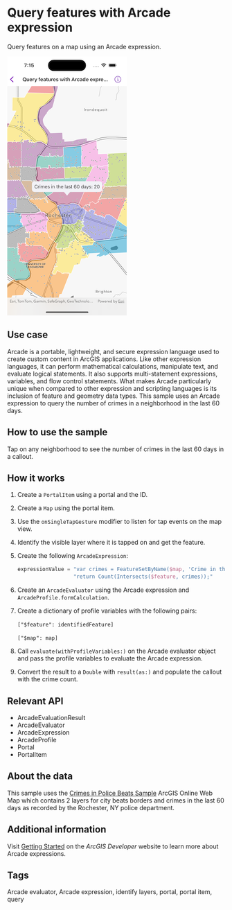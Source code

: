 # Query features with Arcade expression

Query features on a map using an Arcade expression.

![QueryFeaturesWithArcadeExpression](query-features-with-arcade-expression.png)

## Use case

Arcade is a portable, lightweight, and secure expression language used to create custom content in ArcGIS applications. Like other expression languages, it can perform mathematical calculations, manipulate text, and evaluate logical statements. It also supports multi-statement expressions, variables, and flow control statements. What makes Arcade particularly unique when compared to other expression and scripting languages is its inclusion of feature and geometry data types. This sample uses an Arcade expression to query the number of crimes in a neighborhood in the last 60 days.

## How to use the sample

Tap on any neighborhood to see the number of crimes in the last 60 days in a callout.

## How it works

1. Create a `PortalItem` using a portal and the ID.
2. Create a `Map` using the portal item.
3. Use the `onSingleTapGesture` modifier to listen for tap events on the map view.
4. Identify the visible layer where it is tapped on and get the feature.
5. Create the following `ArcadeExpression`:

	 ```swift		
	 expressionValue = "var crimes = FeatureSetByName($map, 'Crime in the last 60 days');\n"
     				   "return Count(Intersects($feature, crimes));"
     ```

6. Create an `ArcadeEvaluator` using the Arcade expression and `ArcadeProfile.formCalculation`.
7. Create a dictionary of profile variables with the following pairs:

	 `["$feature": identifiedFeature]`

	 `["$map": map]`

8. Call `evaluate(withProfileVariables:)` on the Arcade evaluator object and pass the profile variables to evaluate the Arcade expression.
9. Convert the result to a `Double` with `result(as:)` and populate the callout with the crime count.

## Relevant API

* ArcadeEvaluationResult
* ArcadeEvaluator
* ArcadeExpression
* ArcadeProfile
* Portal
* PortalItem

## About the data

This sample uses the [Crimes in Police Beats Sample](https://www.arcgis.com/home/item.html?id=539d93de54c7422f88f69bfac2aebf7d) ArcGIS Online Web Map which contains 2 layers for city beats borders and crimes in the last 60 days as recorded by the Rochester, NY police department.

## Additional information

Visit [Getting Started](https://developers.arcgis.com/arcade/) on the *ArcGIS Developer* website to learn more about Arcade expressions.

## Tags

Arcade evaluator, Arcade expression, identify layers, portal, portal item, query
